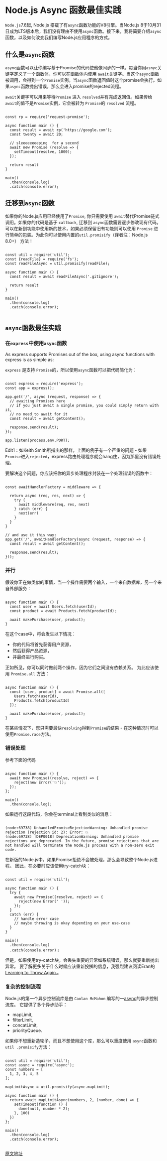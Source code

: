 # Node.js Async 函数最佳实践

`Node.js`7.6起, Node.js 搭载了有`async`函数功能的V8引擎。当Node.js 8于10月31日成为LTS版本后，我们没有理由不使用`async`函数。接下来，我将简要介绍`async`函数，以及如何改变我们编写Node.js应用程序的方式。

## 什么是`async`函数

`async`函数可以让你编写基于Promise的代码使他像同步的一样。每当你用`asnyc`关键字定义了一个函数体，你可以在函数体内使用 `await`关键字。当这个`async`函数被调用，会得到一个`Promise`实例。当`async`函数返回值时这个promise会执行。如果`async`函数抛出错误，那么会进入promise的rejected流程。

`await`关键字可以用来等待`Promise` 进入 `resolved`并有完成返回值。如果传给`await`的值不是`Promise`实例，它会被转为 `Promise`的 `resolved` 流程。 

```ecmascript 6

const rp = require('request-promise');

async function main () {
  const result = await rp('https://google.com');
  const twenty = await 20;
  
  // sleeeeeeeeping  for a second
  await new Promise (resolve => {
    setTimeout(resolve, 1000);
  });

  return result
}

main()
  .then(console.log)
  .catch(console.error);

```

## 迁移到`async`函数

如果你的Node.js应用已经使用了`Promise`, 你只需要使用 `await`替代Promise链式调用。如果你的代码是基于 `callback`, 迁移到 `async`函数需要逐步修改现有代码。可以在新到功能中使用新的技术，如果必须保留旧有功能则可以使用 `Promise` 进行简单的包装。为此你可以使用内置的`util.promisify`（译者注：Node.js 8.0+） 方法！

```ecmascript 6

const util = require('util');
const {readFile} = require('fs');
const readFileAsync = util.promisify(readFile);

async function main () {
  const result = await readFileAsync('.gitignore');

  return result
}

main()
  .then(console.log)
  .catch(console.error);
  
```

## `async`函数最佳实践

### 在`express`中使用`async`函数

As express supports Promises out of the box, using async functions with express is as simple as:

`express` 是支持 `Promise`的，所以使用`async`函数可以把代码简化为：

```ecmascript 6

const express = require('express');
const app = express();

app.get('/', async (request, response) => {
  // awaiting Promises here
  // if you just await a single promise, you could simply return with it,
  // no need to await for it
  const result = await getContent();

  response.send(result);
});

app.listen(process.env.PORT);

```

Edit1：如Keith Smith所指出的那样，上面的例子有一个严重的问题 - 如果`Promise`进入`rejected`，express路由处理程序就会hang住，因为那里没有错误处理。

要解决这个问题，你应该把你的异步处理程序封装在一个处理错误的函数中：

```ecmascript 6

const awaitHandlerFactory = middleware => {

  return async (req, res, next) => {
    try {
      await middleware(req, res, next)
    } catch (err) {
      next(err)
    }
  }
}

// and use it this way:
app.get('/', awaitHandlerFactory(async (request, response) => {
  const result = await getContent();

  response.send(result);
}));

```
### 并行

假设你正在做类似的事情，当一个操作需要两个输入，一个来自数据库，另一个来自外部服务：

```ecmascript 6

async function main () {
  const user = await Users.fetch(userId);
  const product = await Products.fetch(productId);

  await makePurchase(user, product);
}

```

在这个case中，将会发生以下情况：

 - 你的代码将首先获得用户资源，
 - 然后获得产品资源，
 - 并最终进行购买。

正如所见，你可以同时做前两个操作，因为它们之间没有依赖关系。 为此应该使用 `Promise.all` 方法：

```ecmascript 6

async function main () {
  const [user, product] = await Promise.all([
    Users.fetch(userId),
    Products.fetch(productId)
  ]);

  await makePurchase(user, product);
}

```

在某些情况下，您只需要最快`resolving`得到`Promise`的结果 - 在这种情况时可以使用`Promise.race`方法。

### 错误处理

参考下面的代码

```ecmascript 6

async function main () {
  await new Promise((resolve, reject) => {
    reject(new Error('💥'));
  });
};

main()
  .then(console.log);

```

如果运行这段代码，你会在terminal上看到类似的消息：

```ecmascript 6

(node:69738) UnhandledPromiseRejectionWarning: Unhandled promise rejection (rejection id: 2): Error: 💥
(node:69738) [DEP0018] DeprecationWarning: Unhandled promise rejections are deprecated. In the future, promise rejections that are not handled will terminate the Node.js process with a non-zero exit code.

```

在新版的Node.js中，如果Promise拒绝不会被处理，那么会导致整个Node.js进程。 因此，在必要时应该使用try-catch块：

```ecmascript 6

const util = require('util');

async function main () {
  try {
    await new Promise((resolve, reject) => {
      reject(new Error(' '));
    });
  } 
  catch (err) {
    // handle error case
    // maybe throwing is okay depending on your use-case
  }
}

main()
  .then(console.log)
  .catch(console.error)；

```

但是，如果使用try-catch块，会丢失重要的异常如系统错误，那么就要重新抛出异常。 要了解更多关于什么时候应该重新投掷的信息，我强烈建议阅读Eran的[Learning to Throw Again.](https://medium.com/@eranhammer/learning-to-throw-again-79b498504d28)。

### 复杂的控制流程

Node.js的第一个异步控制流库是由 `Caolan McMahon` 编写的一[async](http://caolan.github.io/async/)的异步控制流库。 它提供了多个异步助手：

 - mapLimit,
 - filterLimit,
 - concatLimit,
 - priorityQueue.

如果你不想重新造轮子，而且不想使用这个库，那么可以重度使用 `async`函数和 `util .promisify`方法：


```ecmascript 6

const util = require('util');
const async = require('async');
const numbers = [
  1, 2, 3, 4, 5
];

mapLimitAsync = util.promisify(async.mapLimit);

async function main () {
  return await mapLimitAsync(numbers, 2, (number, done) => {
    setTimeout(function () {
      done(null, number * 2);
    }, 100)
  })
};

main()
  .then(console.log)
  .catch(console.error);


```

[原文地址](https://nemethgergely.com/async-function-best-practices/)
